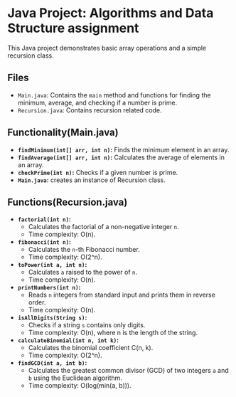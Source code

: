 # Java Project: Algorithms and Data Structure assignment

This Java project demonstrates basic array operations and a simple recursion class.

## Files

* `Main.java`: Contains the `main` method and functions for finding the minimum, average, and checking if a number is prime.
* `Recursion.java`:  Contains recursion related code.

## Functionality(Main.java)

* **`findMinimum(int[] arr, int n)`:** Finds the minimum element in an array.
* **`findAverage(int[] arr, int n)`:** Calculates the average of elements in an array.
* **`checkPrime(int n)`:** Checks if a given number is prime.
* **`Main.java`:** creates an instance of Recursion class.



## Functions(Recursion.java)

* **`factorial(int n)`:**
    * Calculates the factorial of a non-negative integer `n`.
    * Time complexity: O(n).
* **`fibonacci(int n)`:**
    * Calculates the `n`-th Fibonacci number.
    * Time complexity: O(2^n).
* **`toPower(int a, int n)`:**
    * Calculates `a` raised to the power of `n`.
    * Time complexity: O(n).
* **`printNumbers(int n)`:**
    * Reads `n` integers from standard input and prints them in reverse order.
    * Time complexity: O(n).
* **`isAllDigits(String s)`:**
    * Checks if a string `s` contains only digits.
    * Time complexity: O(n), where n is the length of the string.
* **`calculateBinomial(int n, int k)`:**
    * Calculates the binomial coefficient C(n, k).
    * Time complexity: O(2^n).
* **`findGCD(int a, int b)`:**
    * Calculates the greatest common divisor (GCD) of two integers `a` and `b` using the Euclidean algorithm.
    * Time complexity: O(log(min(a, b))).
